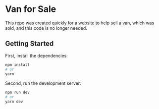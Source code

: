 # Van for Sale

This repo was created quickly for a website to help sell a van, which was sold, and this code is no longer needed. 

## Getting Started

First, install the dependencies: 
```bash
npm install
# or
yarn
```

Second, run the development server:

```bash
npm run dev
# or
yarn dev
```
